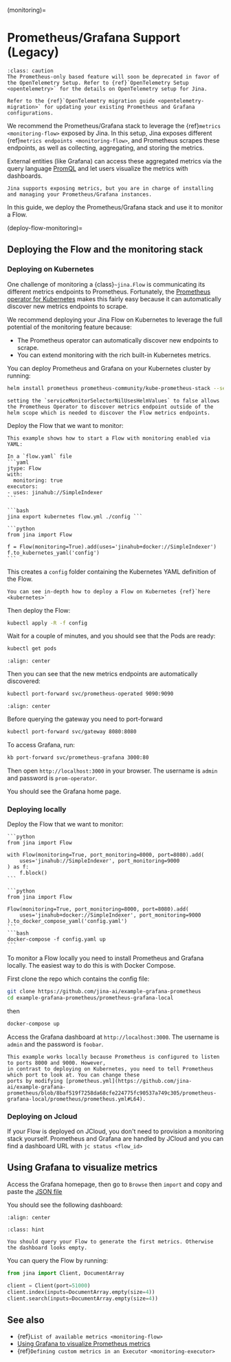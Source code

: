 (monitoring)=
# Prometheus/Grafana Support (Legacy)

```{admonition} Deprecated
:class: caution
The Prometheus-only based feature will soon be deprecated in favor of the OpenTelemetry Setup. Refer to {ref}`OpenTelemetry Setup <opentelemetry>` for the details on OpenTelemetry setup for Jina.

Refer to the {ref}`OpenTelemetry migration guide <opentelemetry-migration>` for updating your existing Prometheus and Grafana configurations.
```

We recommend the Prometheus/Grafana stack to leverage the {ref}`metrics <monitoring-flow>` exposed by Jina. In this setup, Jina exposes different {ref}`metrics endpoints <monitoring-flow>`, and Prometheus scrapes these endpoints, as well as
collecting, aggregating, and storing the metrics. 

External entities (like Grafana) can access these aggregated metrics via the query language [PromQL](https://prometheus.io/docs/prometheus/latest/querying/basics/) and let users visualize the metrics with dashboards.


```{hint} 
Jina supports exposing metrics, but you are in charge of installing and managing your Prometheus/Grafana instances.
```

In this guide, we deploy the Prometheus/Grafana stack and use it to monitor a Flow.

(deploy-flow-monitoring)=
## Deploying the Flow and the monitoring stack

### Deploying on Kubernetes


One challenge of monitoring a {class}`~jina.Flow` is communicating its different metrics endpoints to Prometheus.
Fortunately, the [Prometheus operator for Kubernetes](https://github.com/prometheus-operator/prometheus-operator/blob/main/Documentation/user-guides/getting-started.md) makes this fairly easy because it can automatically discover new metrics endpoints to scrape.

We recommend deploying your Jina Flow on Kubernetes to leverage the full potential of the monitoring feature because:
* The Prometheus operator can automatically discover new endpoints to scrape.
* You can extend monitoring with the rich built-in Kubernetes metrics.

You can deploy Prometheus and Grafana on your Kubernetes cluster by running:

```bash
helm install prometheus prometheus-community/kube-prometheus-stack --set prometheus.prometheusSpec.serviceMonitorSelectorNilUsesHelmValues=false
```
```{hint} 
setting the `serviceMonitorSelectorNilUsesHelmValues` to false allows the Prometheus Operator to discover metrics endpoint outside of the helm scope which is needed to discover the Flow metrics endpoints.
```

Deploy the Flow that we want to monitor:

````{tab} via YAML
This example shows how to start a Flow with monitoring enabled via YAML:

In a `flow.yaml` file
```yaml
jtype: Flow
with:
  monitoring: true
executors:
- uses: jinahub://SimpleIndexer
```

```bash
jina export kubernetes flow.yml ./config ```
````

````{tab} via Python API
```python
from jina import Flow

f = Flow(monitoring=True).add(uses='jinahub+docker://SimpleIndexer')
f.to_kubernetes_yaml('config')
```
````

This creates a `config` folder containing the Kubernetes YAML definition of the Flow.

```{seealso}
You can see in-depth how to deploy a Flow on Kubernetes {ref}`here <kubernetes>`
```

Then deploy the Flow:

```bash
kubectl apply -R -f config
```

Wait for a couple of minutes, and you should see that the Pods are ready:

```bash
kubectl get pods
```

```{figure} ../../.github/2.0/kubectl_pods.png
:align: center
```

Then you can see that the new metrics endpoints are automatically discovered:

```bash
kubectl port-forward svc/prometheus-operated 9090:9090
```

```{figure} ../../.github/2.0/prometheus_target.png
:align: center
```
Before querying the gateway you need to port-forward
```bash
kubectl port-forward svc/gateway 8080:8080
```

To access Grafana, run:

```bash
kb port-forward svc/prometheus-grafana 3000:80
```

Then open `http://localhost:3000` in your browser. The username is `admin` and password is `prom-operator`.

You should see the Grafana home page.


### Deploying locally

Deploy the Flow that we want to monitor:


````{tab} via Python code
```python
from jina import Flow

with Flow(monitoring=True, port_monitoring=8000, port=8080).add(
    uses='jinahub://SimpleIndexer', port_monitoring=9000
) as f:
    f.block()
```
````

````{tab} via docker-compose
```python
from jina import Flow

Flow(monitoring=True, port_monitoring=8000, port=8080).add(
    uses='jinahub+docker://SimpleIndexer', port_monitoring=9000
).to_docker_compose_yaml('config.yaml')
```
```bash
docker-compose -f config.yaml up
```
````

To monitor a Flow locally you need to install Prometheus and Grafana locally. The easiest way to do this is with
Docker Compose.

First clone the repo which contains the config file:

```bash
git clone https://github.com/jina-ai/example-grafana-prometheus
cd example-grafana-prometheus/prometheus-grafana-local
```

then 

```bash
docker-compose up
```

Access the Grafana dashboard at `http://localhost:3000`. The username is `admin` and the password is `foobar`.

```{caution}
This example works locally because Prometheus is configured to listen to ports 8000 and 9000. However,
in contrast to deploying on Kubernetes, you need to tell Prometheus which port to look at. You can change these
ports by modifying [prometheus.yml](https://github.com/jina-ai/example-grafana-prometheus/blob/8baf519f7258da68cfe224775fc90537a749c305/prometheus-grafana-local/prometheus/prometheus.yml#L64).
```

### Deploying on Jcloud

If your Flow is deployed on JCloud, you don't need to provision a monitoring stack yourself. Prometheus and Grafana are 
handled by JCloud and you can find a dashboard URL with `jc status <flow_id>`

## Using Grafana to visualize metrics

Access the Grafana homepage, then go to `Browse` then `import` and copy and paste the [JSON file](https://github.com/jina-ai/example-grafana-prometheus/blob/main/grafana-dashboards/flow.json) 


You should see the following dashboard:

```{figure} ../../.github/2.0/grafana.png
:align: center
```


````{admonition} Hint
:class: hint

You should query your Flow to generate the first metrics. Otherwise the dashboard looks empty.
````

You can query the Flow by running:

```python
from jina import Client, DocumentArray

client = Client(port=51000)
client.index(inputs=DocumentArray.empty(size=4))
client.search(inputs=DocumentArray.empty(size=4))
```

## See also

- {ref}`List of available metrics <monitoring-flow>`
- [Using Grafana to visualize Prometheus metrics](https://grafana.com/docs/grafana/latest/getting-started/getting-started-prometheus/)
- {ref}`Defining custom metrics in an Executor <monitoring-executor>`
